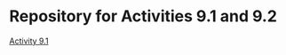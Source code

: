 # Repository for Activities 9.1 and 9.2

<a href= "https://yipengwu122415.github.io/PCDE-Activity-9.1"> Activity 9.1 </a>
